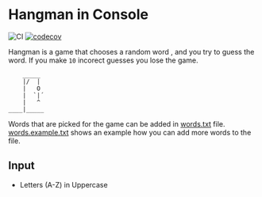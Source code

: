 ﻿# Hangman in Console
![CI](https://github.com/capussopy/Hangman/actions/workflows/dotnet.yml/badge.svg)
[![codecov](https://codecov.io/gh/capussopy/Hangman/branch/master/graph/badge.svg?token=MYAOS7CA07)](https://codecov.io/gh/capussopy/Hangman)
 
Hangman is a game that chooses a random word , and you try to guess the word. If you make `10` incorect guesses you lose the game.

```
    _____
    |/  |
    |   O
    |  `|´
    |   ^
____|_____
```
Words that are picked for the game can be added in [words.txt](./words.txt) file.
[words.example.txt](./words.example.txt) shows an example how you can add more words to the file.

## Input
- Letters (A-Z) in Uppercase

